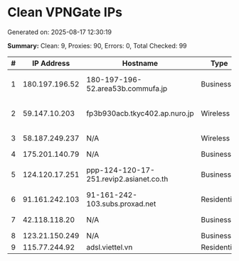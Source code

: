 # Clean VPNGate IPs
Generated on: 2025-08-17 12:30:19

**Summary:** Clean: 9, Proxies: 90, Errors: 0, Total Checked: 99

| # | IP Address | Hostname | Type | Country | Provider |
|---|------------|----------|------|---------|----------|
| 1 | 180.197.196.52 | 180-197-196-52.area53b.commufa.jp | Business | JP | Chubu Telecommunications Company, Inc. |
| 2 | 59.147.10.203 | fp3b930acb.tkyc402.ap.nuro.jp | Wireless | JP | Sony Network Communications Inc. |
| 3 | 58.187.249.237 | N/A | Wireless | VN | FPT Telecom Company |
| 4 | 175.201.140.79 | N/A | Business | KR | Korea Telecom |
| 5 | 124.120.17.251 | ppp-124-120-17-251.revip2.asianet.co.th | Business | TH | TRUE INTERNET CORPORATION CO. LTD. |
| 6 | 91.161.242.103 | 91-161-242-103.subs.proxad.net | Residential | FR | Free SAS |
| 7 | 42.118.118.20 | N/A | Business | VN | FPT Telecom Company |
| 8 | 123.21.150.249 | N/A | Business | VN | VNPT Corp |
| 9 | 115.77.244.92 | adsl.viettel.vn | Residential | VN | Viettel Group |

